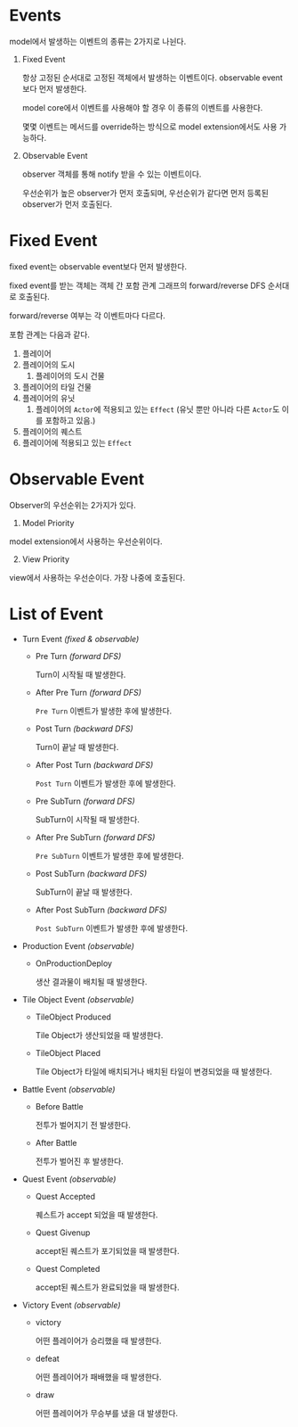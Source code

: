 # Events

model에서 발생하는 이벤트의 종류는 2가지로 나뉜다.

1. Fixed Event

    항상 고정된 순서대로 고정된 객체에서 발생하는 이벤트이다. observable event보다 먼저 발생한다.

    model core에서 이벤트를 사용해야 할 경우 이 종류의 이벤트를 사용한다.

    몇몇 이벤트는 메서드를 override하는 방식으로 model extension에서도 사용 가능하다.

2. Observable Event

    observer 객체를 통해 notify 받을 수 있는 이벤트이다.

    우선순위가 높은 observer가 먼저 호출되며, 우선순위가 같다면 먼저 등록된 observer가 먼저 호출된다.

# Fixed Event

fixed event는 observable event보다 먼저 발생한다.

fixed event를 받는 객체는 객체 간 포함 관계 그래프의 forward/reverse DFS 순서대로 호출된다.

forward/reverse 여부는 각 이벤트마다 다르다.

포함 관계는 다음과 같다.

1. 플레이어
  1. 플레이어의 도시
     1. 플레이어의 도시 건물
  2. 플레이어의 타일 건물
  3. 플레이어의 유닛
     1. 플레이어의 `Actor`에 적용되고 있는 `Effect` (유닛 뿐만 아니라 다른 `Actor`도 이를 포함하고 있음.)
  4. 플레이어의 퀘스트
  5. 플레이어에 적용되고 있는 `Effect`

# Observable Event

Observer의 우선순위는 2가지가 있다.

1. Model Priority

  model extension에서 사용하는 우선순위이다.

2. View Priority

  view에서 사용하는 우선순이다. 가장 나중에 호출된다.

# List of Event

- Turn Event *(fixed & observable)*

  - Pre Turn *(forward DFS)*

     Turn이 시작될 때 발생한다.

  - After Pre Turn *(forward DFS)*

     `Pre Turn` 이벤트가 발생한 후에 발생한다.

  - Post Turn *(backward DFS)*

     Turn이 끝날 때 발생한다.

  - After Post Turn *(backward DFS)*

     `Post Turn` 이벤트가 발생한 후에 발생한다.

  - Pre SubTurn *(forward DFS)*

     SubTurn이 시작될 때 발생한다.

  - After Pre SubTurn *(forward DFS)*

     `Pre SubTurn` 이벤트가 발생한 후에 발생한다.

  - Post SubTurn *(backward DFS)*

     SubTurn이 끝날 때 발생한다.

  - After Post SubTurn *(backward DFS)*

     `Post SubTurn` 이벤트가 발생한 후에 발생한다.

- Production Event *(observable)*
  - OnProductionDeploy

     생산 결과물이 배치될 때 발생한다.

- Tile Object Event *(observable)*
  - TileObject Produced

     Tile Object가 생산되었을 때 발생한다.

  - TileObject Placed

     Tile Object가 타일에 배치되거나 배치된 타일이 변경되었을 때 발생한다.

- Battle Event *(observable)*
  - Before Battle

     전투가 벌어지기 전 발생한다.

  - After Battle

    전투가 벌어진 후 발생한다.

- Quest Event *(observable)*
  - Quest Accepted

     퀘스트가 accept 되었을 때 발생한다.

  - Quest Givenup

     accept된 퀘스트가 포기되었을 때 발생한다.

  - Quest Completed

     accept된 퀘스트가 완료되었을 때 발생한다.

- Victory Event *(observable)*
  - victory

     어떤 플레이어가 승리했을 때 발생한다.

  - defeat

     어떤 플레이어가 패배했을 때 발생한다.

  - draw

     어떤 플레이어가 무승부를 냈을 대 발생한다.
